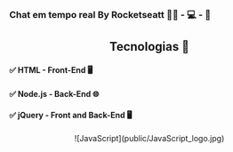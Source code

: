 <p align="center">
  
### Chat em tempo real By Rocketseatt :astronaut: - :computer: - :rocket:

</p>

<p align="center">

## <center> Tecnologias :call_me_hand: </center>

#### :white_check_mark: HTML - Front-End :desktop_computer: 
#### :white_check_mark: Node.js - Back-End :globe_with_meridians:
#### :white_check_mark: jQuery - Front and Back-End :desktop_computer:
</p>

<center> ![JavaScript](public/JavaScript_logo.jpg) </center>

